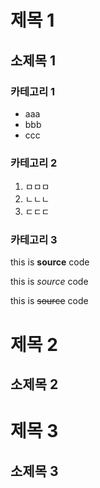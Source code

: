 # 제목 1

## 소제목 1

### 카테고리 1

* aaa
* bbb
* ccc

### 카테고리 2

1. ㅁㅁㅁ
2. ㄴㄴㄴ
3. ㄷㄷㄷ

### 카테고리 3

this is **source** code

this is _source_ code

this is ~~source~~ code

# 제목 2

## 소제목 2

# 제목 3
## 소제목 3